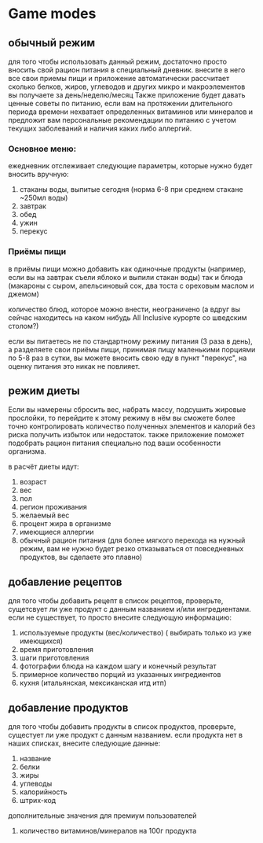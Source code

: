 # Game modes

## обычный режим

для того чтобы использовать данный режим, достаточно просто вносить свой рацион питания в специальный дневник. внесите в него все свои приемы пищи и приложение автоматически рассчитает сколько белков, жиров, углеводов и других микро и макроэлементов вы получаете за день/неделю/месяц Также приложение будет давать ценные советы по питанию, если вам на протяжении длительного периода времени нехватает определенных витаминов или минералов и предложит вам персональные рекомендации по питанию с учетом текущих заболеваний и наличия каких либо аллергий.

### Основное меню:

ежедневник отслеживает следующие параметры, которые нужно будет вносить вручную:

1. стаканы воды, выпитые сегодня (норма 6-8 при среднем стакане \~250мл воды)
2. завтрак
3. обед
4. ужин
5. перекус

### Приёмы пищи

в приёмы пищи можно добавить как одиночные продукты (например, если вы на завтрак съели яблоко и выпили стакан воды) так и блюда (макароны с сыром, апельсиновый сок, два тоста с ореховым маслом и джемом)

количество блюд, которое можно внести, неограничено (а вдруг вы сейчас находитесь на каком нибудь All Inclusive курорте со шведским столом?)

если вы питаетесь не по стандартному режиму питания (3 раза в день), а разделяете свои приёмы пищи, принимая пищу маленькими порциями по 5-8 раз в сутки, вы можете вносить свою еду в пункт "перекус", на оценку питания это никак не повлияет.

## режим диеты

Если вы намерены сбросить вес, набрать массу, подсушить жировые прослойки, то перейдите к этому режиму в нём вы сможете более точно контролировать количество полученных элементов и калорий без риска получить избыток или недостаток. также приложение поможет подобрать рацион питания специально под ваши особенности организма.

в расчёт диеты идут:

1. возраст
2. вес
3. пол
4. регион проживания
5. желаемый вес
6. процент жира в организме
7. имеющиеся аллергии
8. обычный рацион питания (для более мягкого перехода на нужный режим, вам не нужно будет резко отказываться от повседневных продуктов, вы сделаете это плавно)

## добавление рецептов

для того чтобы добавить рецепт в список рецептов, проверьте, сущетсвует ли уже продукт с данным названием и/или ингредиентами. если не существует, то просто внесите следующую информацию:

1. используемые продукты (вес/количество) ( выбирать только из уже имеющихся)
2. время приготовления
3. шаги приготовления
4. фотографии блюда на каждом шагу и конечный результат
5. примерное количество порций из указанных ингредиентов
6. кухня (итальянская, мексиканская итд итп)

## добавление продуктов

для того чтобы добавить продукты в список продуктов, проверьте, сущестует ли уже продукт с данным названием. если продукта нет в наших списках, внесите следующие данные:

1. название
2. белки
3. жиры
4. углеводы
5. калорийность
6. штрих-код

дополнительные значения для премиум пользователей&#x20;

1. &#x20;количество витаминов/минералов на 100г продукта

